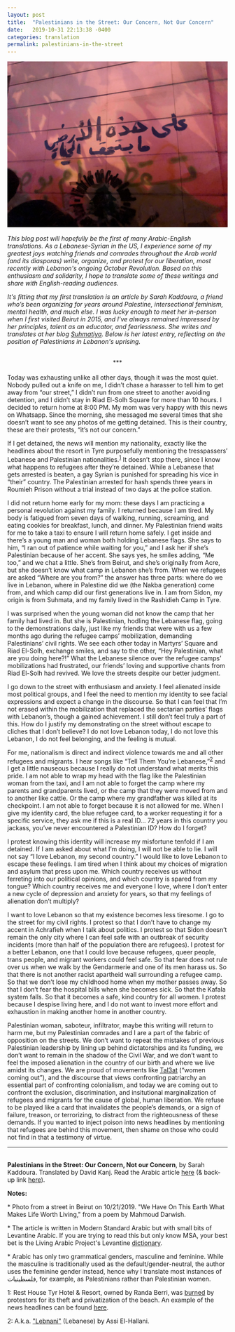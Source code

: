 ```yaml
---
layout: post
title:  "Palestinians in the Street: Our Concern, Not Our Concern"
date:   2019-10-31 22:13:38 -0400
categories: translation
permalink: palestinians-in-the-street
---
```

![Image of Graffiti in Beirut reading We Have On This Earth What Makes Life Worth Living](https://raw.githubusercontent.com/davidkanj/davidkanj.github.io/master/Images/darweesh.jpeg)

*This blog post will hopefully be the first of many Arabic-English translations. As a Lebanese-Syrian in the US, I experience some of my greatest joys watching friends and comrades throughout the Arab world (and its diasporas) write, organize, and protest for our liberation, most recently with Lebanon's ongoing October Revolution. Based on this enthusiasm and solidarity, I hope to translate some of these writings and share with English-reading audiences.*

*It's fitting that my first translation is an article by Sarah Kaddoura, a friend who’s been organizing for years around Palestine, intersectional feminism, mental health, and much else. I was lucky enough to meet her in-person when I first visited Beirut in 2015, and I've always remained impressed by her principles, talent as an educator, and fearlessness. She writes and translates at her blog [Suhmatiya](https://suhmatiya.wordpress.com). Below is her latest entry, reflecting on the position of Palestinians in Lebanon's uprising.*  
<br>
<center>***</center>
<br>
Today was exhausting unlike all other days, though it was the most quiet. Nobody pulled out a knife on me, I didn’t chase a harasser to tell him to get away from “our street,” I didn’t run from one street to another avoiding detention, and I didn’t stay in Riad El-Solh Square for more than 10 hours. I decided to return home at 8:00 PM. My mom was very happy with this news on Whatsapp. Since the morning, she messaged me several times that she doesn’t want to see any photos of me getting detained. This is their country, these are their protests, “it’s not our concern.” 



If I get detained, the news will mention my nationality, exactly like the headlines about the resort in Tyre purposefully mentioning the tresspassers’ Lebanese and Palestinian nationalities.<sup>[1](#myfootnote1)</sup> It doesn’t stop there, since I know what happens to refugees after they’re detained. While a Lebanese that gets arrested is beaten, a gay Syrian is punished for spreading his vice in “their” country. The Palestinian arrested for hash spends three years in Roumieh Prison without a trial instead of two days at the police station.   



I did not return home early for my mom: these days I am practicing a personal revolution against my family. I returned because I am tired. My body is fatigued from seven days of walking, running, screaming, and eating cookies for breakfast, lunch, and dinner. My Palestinian friend waits for me to take a taxi to ensure I will return home safely. I get inside and there’s a young man and woman both holding Lebanese flags. She says to him, “I ran out of patience while waiting for you,” and I ask her if she’s Palestinian because of her accent. She says yes, he smiles adding, “Me too,” and we chat a little. She’s from Beirut, and she’s originally from Acre, but she doesn’t know what camp in Lebanon she’s from. When we refugees are asked “Where are you from?” the answer has three parts: where do we live in Lebanon, where in Palestine did we (the Nakba generation) come from, and which camp did our first generations live in. I am from Sidon, my origin is from Suhmata, and my family lived in the Rashidieh Camp in Tyre.



I was surprised when the young woman did not know the camp that her family had lived in. But she is Palestinian, hodling the Lebanese flag, going to the demonstrations daily, just like my friends that were with us a few months ago during the refugee camps’ mobilization, demanding Palestinians’ civil rights. We see each other today in Martyrs’ Square and Riad El-Solh, exchange smiles, and say to the other, “Hey Palestinian, what are you doing here?!” What the Lebanese silence over the refugee camps’ mobilizations had frustrated, our friends’ loving and supportive chants from Riad El-Solh had revived. We love the streets despite our better judgment.



I go down to the street with enthusiasm and anxiety. I feel alienated inside most political groups, and I feel the need to mention my identity to see facial expressions and expect a change in the discourse. So that I can feel that I’m not erased within the mobilization that replaced the sectarian parties’ flags with Lebanon’s, though a gained achievement. I still don’t feel truly a part of this. How do I justify my demonstrating on the street without escape to cliches that I don’t believe? I do not love Lebanon today, I do not love this Lebanon, I do not feel belonging, and the feeling is mutual.



For me, nationalism is direct and indirect violence towards me and all other refugees and migrants. I hear songs like “Tell Them You’re Lebanese,”<sup>[2](#myfootnote2)</sup> and I get a little nauseous because I really do not understand what merits this pride. I am not able to wrap my head with the flag like the Palestinian woman from the taxi, and I am not able to forget the camp where my parents and grandparents lived, or the camp that they were moved from and to another like cattle. Or the camp where my grandfather was killed at its checkpoint. I am not able to forget because it is not allowed for me. When I give my identity card, the blue refugee card, to a worker requesting it for a specific service, they ask me if this is a real ID... 72 years in this country you jackass, you’ve never encountered a Palestinian ID? How do I forget? 



I protest knowing this identity will increase my misfortune tenfold if I am detained. If I am asked about what I’m doing, I will not be able to lie. I will not say “I love Lebanon, my second country.” I would like to love Lebanon to escape these feelings. I am tired when I think about my choices of migration and asylum that press upon me. Which country receives us without ferreting into our political opinions, and which country is spared from my tongue? Which country receives me and everyone I love, where I don’t enter a new cycle of depression and anxiety for years, so that my feelings of alienation don’t multiply?



I want to love Lebanon so that my existence becomes less tiresome. I go to the street for my civil rights. I protest so that I don’t have to change my accent in Achrafieh when I talk about politics. I protest so that Sidon doesn’t remain the only city where I can feel safe with an outbreak of security incidents (more than half of the population there are refugees). I protest for a better Lebanon, one that I could love because refugees, queer people, trans people, and migrant workers could feel safe. So that fear does not rule over us when we walk by the Gendarmerie and one of its men harass us. So that there is not another racist apartheid wall surrounding a refugee camp. So that we don’t lose my childhood home when my mother passes away. So that I don’t fear the hospital bills when she becomes sick. So that the Kafala system falls. So that it becomes a safe, kind country for all women. I protest because I despise living here, and I do not want to invest more effort and exhaustion in making another home in another country. 



Palestinian woman, saboteur, infiltrator, maybe this writing will return to harm me, but my Palestinian comrades and I are a part of the fabric of opposition on the streets. We don’t want to repeat the mistakes of previous Palestinian leadership by lining up behind dictatorships and its funding, we don’t want to remain in the shadow of the Civil War, and we don’t want to feel the imposed alienation in the country of our birth and where we live amidst its changes. We are proud of movements like [Tal3at](https://www.alaraby.co.uk/english/news/2019/9/27/no-freedom-without-free-women-palestinians-march-against-femicide) (“women coming out”), and the discourse that views confronting patriarchy an essential part of confronting colonialism, and today we are coming out to confront the exclusion, discrimination, and insitutional marginalization of refugees and migrants for the cause of global, human liberation. We refuse to be played like a card that invalidates the people’s demands, or a sign of failure, treason, or terrorizing, to distract from the righteousness of these demands. If you wanted to inject poison into news headlines by mentioning that refugees are behind this movement, then shame on those who could not find in that a testimony of virtue.


-----  
<br> **Palestinians in the Street: Our Concern, Not our Concern**, by Sarah Kaddoura. Translated by David Kanj. Read the Arabic article [here](https://suhmatiya.wordpress.com/2019/10/24/فلسطينيات-في-الشارع-دخلنا،-ما-دخلنا/) (& back-up link [here](https://web.archive.org/web/20191103024350/https://suhmatiya.wordpress.com/2019/10/24/%d9%81%d9%84%d8%b3%d8%b7%d9%8a%d9%86%d9%8a%d8%a7%d8%aa-%d9%81%d9%8a-%d8%a7%d9%84%d8%b4%d8%a7%d8%b1%d8%b9-%d8%af%d8%ae%d9%84%d9%86%d8%a7%d8%8c-%d9%85%d8%a7-%d8%af%d8%ae%d9%84%d9%86%d8%a7/)).


**Notes:**

\* Photo from a street in Beirut on 10/21/2019. "We Have On This Earth What Makes Life Worth Living," from a poem by Mahmoud Darwish. 

\* The article is written in Modern Standard Arabic but with small bits of Levantine Arabic. If you are trying to read this but only know MSA, your best bet is the Living Arabic Project's Levantine [dictionary](https://livingarabic.com/dictionaries). 

\* Arabic has only two grammatical genders, masculine and feminine. While the masculine is traditionally used as the default/gender-neutral, the author uses the feminine gender instead, hence why I translate most instances of فلسطينيات, for example, as Palestinians rather than Palestinian women.

<a name="myfootnote1">1</a>: Rest House Tyr Hotel & Resort, owned by Randa Berri, was [burned](https://twitter.com/ITISDEX/status/1185292926341042178) by protestors for its theft and privatization of the beach. An example of the news headlines can be found [here](https://web.archive.org/save/https://www.lbcgroup.tv/news/d/lebanon-news/478090/lebanese-and-palestinians-arrested-on-charges-of-v/en).

<a name="myfootnote2">2</a>: A.k.a. ["Lebnani"](https://www.youtube.com/watch?v=z53tJLp0NY4) (Lebanese) by Assi El-Hallani.
